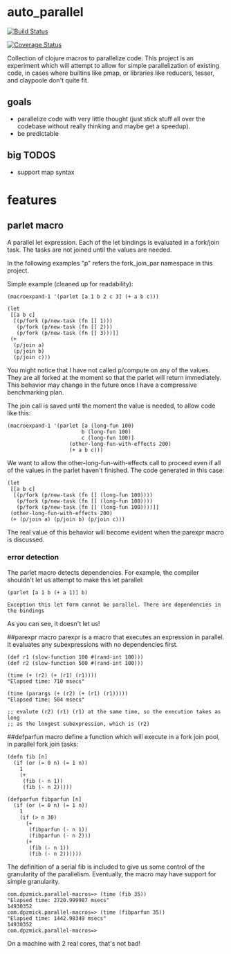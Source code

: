 # auto_parallel
[![Build Status](https://travis-ci.org/dpzmick/auto_parallel.svg?branch=master)](https://travis-ci.org/dpzmick/auto_parallel)

[![Coverage Status](https://coveralls.io/repos/github/dpzmick/auto_parallel/badge.svg?branch=master)](https://coveralls.io/github/dpzmick/auto_parallel?branch=master)

Collection of clojure macros to parallelize code. This project is an experiment
which will attempt to allow for simple parallelization of existing code, in
cases where builtins like pmap, or libraries like reducers, tesser, and
claypoole don't quite fit.

## goals
* parallelize code with very little thought (just stick stuff all over the
  codebase without really thinking and maybe get a speedup).
* be predictable

## big TODOS
* support map syntax

# features
## parlet macro
A parallel let expression. Each of the let bindings is evaluated in a fork/join
task. The tasks are not joined until the values are needed.

In the following examples "p" refers the fork_join_par namespace in this
project.

Simple example (cleaned up for readability):

    (macroexpand-1 '(parlet [a 1 b 2 c 3] (+ a b c)))

    (let
     [[a b c]
      [(p/fork (p/new-task (fn [] 1)))
       (p/fork (p/new-task (fn [] 2)))
       (p/fork (p/new-task (fn [] 3)))]]
     (+
      (p/join a)
      (p/join b)
      (p/join c)))

You might notice that I have not called p/compute on any of the values. They are
all forked at the moment so that the parlet will return immediately. This
behavior may change in the future once I have a compressive benchmarking plan.

The join call is saved until the moment the value is needed, to allow code like
this:

    (macroexpand-1 '(parlet [a (long-fun 100)
                            b (long-fun 100)
                            c (long-fun 100)]
                        (other-long-fun-with-effects 200)
                        (+ a b c)))

We want to allow the other-long-fun-with-effects call to proceed even if all of
the values in the parlet haven't finished. The code generated in this case:

    (let
     [[a b c]
      [(p/fork (p/new-task (fn [] (long-fun 100))))
       (p/fork (p/new-task (fn [] (long-fun 100))))
       (p/fork (p/new-task (fn [] (long-fun 100))))]]
     (other-long-fun-with-effects 200)
     (+ (p/join a) (p/join b) (p/join c)))

The real value of this behavior will become evident when the parexpr macro is
discussed.


### error detection
The parlet macro detects dependencies. For example, the compiler shouldn't let
us attempt to make this let parallel:

    (parlet [a 1 b (+ a 1)] b)

    Exception this let form cannot be parallel. There are dependencies in the bindings

As you can see, it doesn't let us!

##parexpr macro
parexpr is a macro that executes an expression in parallel. It evaluates any
subexpressions with no dependencies first.

    (def r1 (slow-function 100 #(rand-int 100)))
    (def r2 (slow-function 500 #(rand-int 100)))

    (time (+ (r2) (+ (r1) (r1))))
    "Elapsed time: 710 msecs"

    (time (parargs (+ (r2) (+ (r1) (r1)))))
    "Elapsed time: 504 msecs"

    ;; evalute (r2) (r1) (r1) at the same time, so the execution takes as long
    ;; as the longest subexpression, which is (r2)

##defparfun macro
define a function which will execute in a fork join pool, in parallel fork join
tasks:

```
(defn fib [n]
  (if (or (= 0 n) (= 1 n))
    1
    (+
     (fib (- n 1))
     (fib (- n 2)))))

(defparfun fibparfun [n]
  (if (or (= 0 n) (= 1 n))
    1
    (if (> n 30)
      (+
       (fibparfun (- n 1))
       (fibparfun (- n 2)))
      (+
       (fib (- n 1))
       (fib (- n 2))))))
```

The definition of a serial fib is included to give us some control of the
granularity of the parallelism. Eventually, the macro may have support for
simple granularity.

```
com.dpzmick.parallel-macros=> (time (fib 35))
"Elapsed time: 2720.999987 msecs"
14930352
com.dpzmick.parallel-macros=> (time (fibparfun 35))
"Elapsed time: 1442.98349 msecs"
14930352
com.dpzmick.parallel-macros=>
```

On a machine with 2 real cores, that's not bad!
